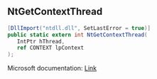 ## NtGetContextThread

```csharp
[DllImport("ntdll.dll", SetLastError = true)]
public static extern int NtGetContextThread(
   IntPtr hThread,
   ref CONTEXT lpContext
);
```

Microsoft documentation: [Link](https://ntdoc.m417z.com/ntgetcontextthread)
